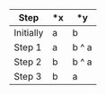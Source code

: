| Step | *x | *y |
|---|---|---|
| Initially | a | b |
| Step 1 | a | b ^ a |
| Step 2 | b | b ^ a |
| Step 3 | b | a |
